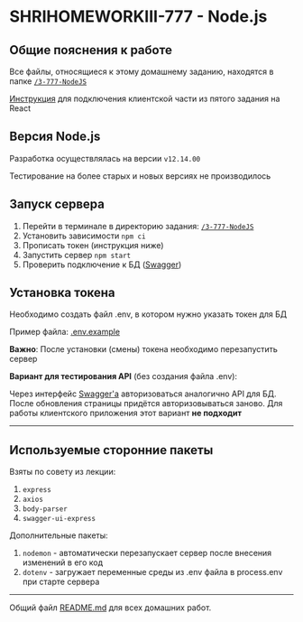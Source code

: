 # SHRIHOMEWORKIII-777 - Node.js

## Общие пояснения к работе

Все файлы, относящиеся к этому домашнему заданию, находятся в папке [`/3-777-NodeJS`](./)

[Инструкция](../5-778-React/README.md) для подключения клиентской части из пятого задания на React

## Версия Node.js

Разработка осуществлялась на версии `v12.14.00`

Тестирование на более старых и новых версиях не производилось

## Запуск сервера

1. Перейти в терминале в директорию задания: [`/3-777-NodeJS`](./)
2. Установить зависимости `npm сi`
3. Прописать токен (инструкция ниже)
4. Запустить сервер `npm start`
5. Проверить подключение к БД ([Swagger](http://localhost:3001/api/#/Settings/get_settings))

## Установка токена

Необходимо создать файл .env, в котором нужно указать токен для БД

Пример файла: [.env.example](./.env.example)

__Важно__: После установки (смены) токена необходимо перезапустить сервер

__Вариант для тестирования API__ (без создания файла .env):

Через интерфейс [Swagger'а](http://localhost:3001/api/) авторизоваться аналогично API для БД. 
После обновления страницы придётся авторизовываться заново. 
Для работы клиентского приложения этот вариант __не подходит__

___

## Используемые сторонние пакеты

Взяты по совету из лекции:

1. `express`
2. `axios`
3. `body-parser`
4. `swagger-ui-express`

Дополнительные пакеты:

1. `nodemon` - автоматически перезапускает сервер после внесения изменений в его код
2. `dotenv` - загружает переменные среды из .env файла в process.env при старте сервера

___

Общий файл [README.md](../README.md) для всех домашних работ.
